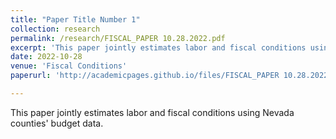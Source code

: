 ```yaml
---
title: "Paper Title Number 1"
collection: research
permalink: /research/FISCAL_PAPER 10.28.2022.pdf
excerpt: 'This paper jointly estimates labor and fiscal conditions using Nevada counties' budget data.'
date: 2022-10-28
venue: 'Fiscal Conditions'
paperurl: 'http://academicpages.github.io/files/FISCAL_PAPER 10.28.2022.pdf'

---
```

This paper jointly estimates labor and fiscal conditions using Nevada counties' budget data.
